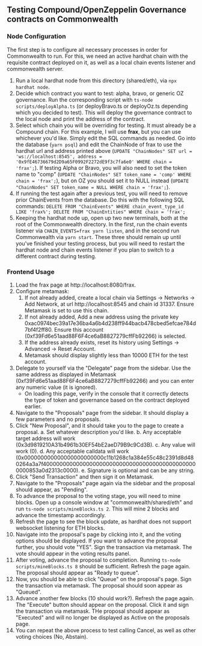 ## Testing Compound/OpenZeppelin Governance contracts on Commonwealth

### Node Configuration

The first step is to configure all necessary processes in order for Commonwealth to run. For this, we need an active hardhat chain with the requisite contract deployed on it, as well as a local chain events listener and commonwealth server.

1. Run a local hardhat node from this directory (shared/eth), via `npx hardhat node`.
2. Decide which contract you want to test: alpha, bravo, or generic OZ governance. Run the corresponding script with `ts-node scripts/deployAlpha.ts` (or deployBravo.ts or deployOz.ts depending which you decided to test). This will deploy the governance contract to the local node and print the address of the contract.
3. Select which chain you will be overriding for testing. It must already be a Compound chain. For this example, I will use **frax**, but you can use whichever you'd like. Simply edit the SQL commands as needed. Go into the database (`yarn psql`) and edit the ChainNode of frax to use the hardhat url and address printed above (`UPDATE "ChainNodes" SET url = 'ws://localhost:8545', address = '0x9fE46736679d2D9a65F0992F2272dE9f3c7fa6e0' WHERE chain = 'frax';`). If testing Alpha or Bravo, you will also need to set the token name to "comp" (`UPDATE "ChainNodes" SET token_name = 'comp' WHERE chain = 'frax';`), but on OZ you should set it to NULL instead (`UPDATE "ChainNodes" SET token_name = NULL WHERE chain = 'frax';`).
4. If running the test again after a previous test, you will need to remove prior ChainEvents from the database. Do this with the following SQL commands: `DELETE FROM "ChainEvents" WHERE chain_event_type_id LIKE 'frax%'; DELETE FROM "ChainEntities" WHERE chain = 'frax';`
5. Keeping the hardhat node up, open up two new terminals, both at the root of the Commonwealth directory. In the first, run the chain events listener via `CHAIN_EVENTS=frax yarn listen`, and in the second run Commonwealth via `yarn start`. These three should remain up until you've finished your testing process, but you will need to restart the hardhat node and chain events listener if you plan to switch to a different contract during testing.

### Frontend Usage

1. Load the frax page at http://localhost:8080/frax.
2. Configure metamask:
   1. If not already added, create a local chain via Settings -> Networks -> Add Network, at url http://localhost:8545 and chain id 31337. Ensure Metamask is set to use this chain.
   2. If not already added, Add a new address using the private key 0xac0974bec39a17e36ba4a6b4d238ff944bacb478cbed5efcae784d7bf4f2ff80. Ensure this account (0xf39Fd6e51aad88F6F4ce6aB8827279cffFb92266) is selected.
   3. If the address already exists, reset its history using Settings -> Advanced -> Reset Account.
   4. Metamask should display slightly less than 10000 ETH for the test account.
3. Delegate to yourself via the "Delegate" page from the sidebar. Use the same address as displayed in Metamask (0xf39Fd6e51aad88F6F4ce6aB8827279cffFb92266) and you can enter any numeric value (it is ignored).
   - On loading this page, verify in the console that it correctly detects the type of token and governance based on the contract deployed earlier.
4. Navigate to the "Proposals" page from the sidebar. It should display a few parameters and no proposals.
5. Click "New Proposal", and it should take you to the page to create a proposal.
   a. Set whatever description you'd like.
   b. Any acceptable target address will work (0x3d9819210A31b4961b30EF54bE2aeD79B9c9Cd3B).
   c. Any value will work (0).
   d. Any acceptable calldata will work (0x000000000000000000000000c11b1268c1a384e55c48c2391d8d480264a3a7f40000000000000000000000000000000000000000000000000853a0d2313c0000).
   e. Signature is optional and can be any string.
6. Click "Send Transaction" and then sign it on Metamask.
7. Navigate to the "Proposals" page again via the sidebar and the proposal should appear, as "Pending".
8. To advance the proposal to the voting stage, you will need to mine blocks. Open up a console window at "commonwealth/shared/eth" and run `ts-node scripts/mineBlocks.ts 2`. This will mine 2 blocks and advance the timestamp accordingly.
9. Refresh the page to see the block update, as hardhat does not support websocket listening for ETH blocks.
10. Navigate into the proposal's page by clicking into it, and the voting options should be displayed. If you want to advance the proposal further, you should vote "YES". Sign the transaction via metamask. The vote should appear in the voting results panel.
11. After voting, advance the proposal to completion. Running `ts-node scripts/mineBlocks.ts 8` should be sufficient. Refresh the page again. The proposal should appear as "Ready to queue".
12. Now, you should be able to click "Queue" on the proposal's page. Sign the transaction via metamask. The proposal should soon appear as "Queued".
13. Advance another few blocks (10 should work?). Refresh the page again. The "Execute" button should appear on the proposal. Click it and sign the transaction via metamask. THe proposal should appear as "Executed" and will no longer be displayed as Active on the proposals page.
14. You can repeat the above process to test calling Cancel, as well as other voting choices (No, Abstain).
